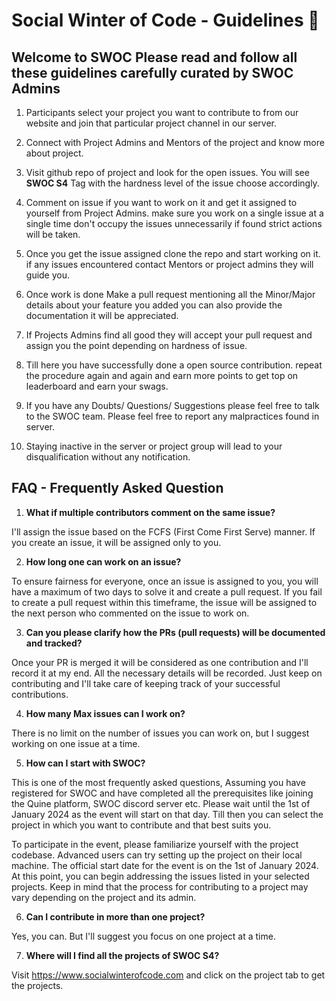 # Social Winter of Code - Guidelines 📑

## Welcome to SWOC Please read and follow all these guidelines carefully curated by SWOC Admins

1. Participants select your project you want to contribute to from our website and join that particular project channel in our server.

2. Connect with Project Admins and Mentors of the project and know more about project.

3. Visit github repo of project and look for the open issues. You will see **SWOC S4** Tag with the hardness level of the issue choose accordingly.

4. Comment on issue if you want to work on it and get it assigned to yourself from Project Admins. make sure you work on a single issue at a single time don't occupy the issues unnecessarily if found strict actions will be taken. 

5. Once you get the issue assigned clone the repo and start working on it. if any issues encountered contact Mentors or project admins they will guide you.

6. Once work is done Make a pull request mentioning all the Minor/Major details about your feature you added you can also provide the documentation it will be appreciated.

7. If Projects Admins find all good they will accept your pull request and assign you the point depending on hardness of issue.

8. Till here you have successfully done a open source contribution. repeat the procedure again and again and earn more points to get top on leaderboard and earn your swags.

9. If you have any Doubts/ Questions/ Suggestions please feel free to talk to the SWOC team. Please feel free to report any malpractices found in server.

10.  Staying inactive in the server or project group will lead to your disqualification without any notification.

## FAQ - Frequently Asked Question

1. **What if multiple contributors comment on the same issue?**

I'll assign the issue based on the FCFS (First Come First Serve) manner. If you create an issue, it will be assigned only to you.

2. **How long one can work on an issue?**

To ensure fairness for everyone, once an issue is assigned to you, you will have a maximum of two days to solve it and create a pull request. If you fail to create a pull request within this timeframe, the issue will be assigned to the next person who commented on the issue to work on.

3. **Can you please clarify how the PRs (pull requests) will be documented and tracked?**

Once your PR is merged it will be considered as one contribution and I'll record it at my end. All the necessary details will be recorded. Just keep on contributing and I'll take care of keeping track of your successful contributions.

4. **How many Max issues can I work on?**

There is no limit on the number of issues you can work on, but I suggest working on one issue at a time.

5. **How can I start with SWOC?**

This is one of the most frequently asked questions, Assuming you have registered for SWOC and have completed all the prerequisites like joining the Quine platform, SWOC discord server etc. Please wait until the 1st of January 2024 as the event will start on that day. Till then you can select the project in which you want to contribute and that best suits you.

To participate in the event, please familiarize yourself with the project codebase. Advanced users can try setting up the project on their local machine. The official start date for the event is on the 1st of January 2024. At this point, you can begin addressing the issues listed in your selected projects. Keep in mind that the process for contributing to a project may vary depending on the project and its admin. 

6. **Can I contribute in more than one project?**

Yes, you can. But I'll suggest you focus on one project at a time.

7. **Where will I find all the projects of SWOC S4?**

Visit https://www.socialwinterofcode.com and click on the project tab to get the projects.